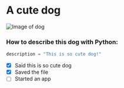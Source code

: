 # A cute dog
![Image of dog](https://images.pexels.com/photos/257540/pexels-photo-257540.jpeg?auto=compress&cs=tinysrgb&w=1260&h=750&dpr=1)

### How to describe this dog with Python:
``` python
description = "This is so cute dog!"
```


- [x] Said this is so cute dog
- [x] Saved the file
- [ ] Started an app
